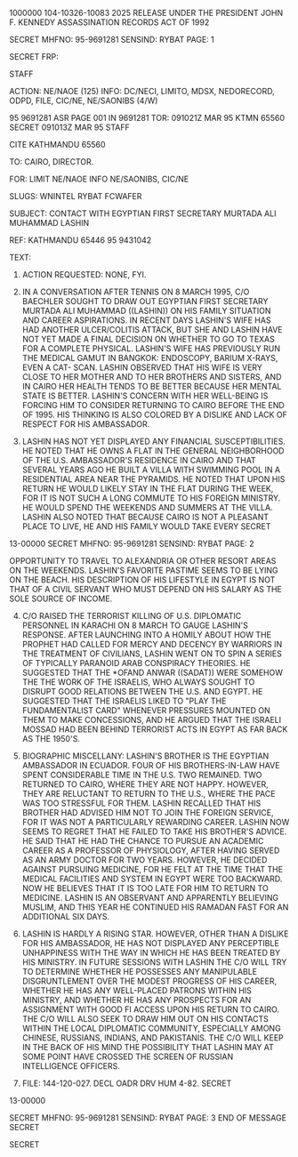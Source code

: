1000000
104-10326-10083
2025 RELEASE UNDER THE PRESIDENT JOHN F. KENNEDY ASSASSINATION RECORDS ACT OF 1992

SECRET
MHFNO: 95-9691281 SENSIND: RYBAT PAGE: 1

SECRET FRP:

STAFF

ACTION: NE/NAOE (125) INFO: DC/NECI, LIMITO, MDSX, NEDORECORD, ODPD, FILE,
CIC/NE, NE/SAONIBS (4/W)

95 9691281 ASR PAGE 001 IN 9691281
 TOR: 091021Z MAR 95 KTMN 65560
SECRET 091013Z MAR 95 STAFF

CITE KATHMANDU 65560

TO: CAIRO, DIRECTOR.

FOR: LIMIT NE/NAOE INFO NE/SAONIBS, CIC/NE

SLUGS: WNINTEL RYBAT FCWAFER

SUBJECT: CONTACT WITH EGYPTIAN FIRST SECRETARY MURTADA
 ALI MUHAMMAD LASHIN

REF: KATHMANDU 65446 95 9431042

TEXT:

1. ACTION REQUESTED: NONE, FYI.

2. IN A CONVERSATION AFTER TENNIS ON 8 MARCH 1995, C/O
BAECHLER SOUGHT TO DRAW OUT EGYPTIAN FIRST SECRETARY MURTADA
ALI MUHAMMAD ((LASHIN)) ON HIS FAMILY SITUATION AND CAREER
ASPIRATIONS. IN RECENT DAYS LASHIN'S WIFE HAS HAD ANOTHER
ULCER/COLITIS ATTACK, BUT SHE AND LASHIN HAVE NOT YET MADE A
FINAL DECISION ON WHETHER TO GO TO TEXAS FOR A COMPLETE
PHYSICAL. LASHIN'S WIFE HAS PREVIOUSLY RUN THE MEDICAL
GAMUT IN BANGKOK: ENDOSCOPY, BARIUM X-RAYS, EVEN A CAT-
SCAN. LASHIN OBSERVED THAT HIS WIFE IS VERY CLOSE TO HER
MOTHER AND TO HER BROTHERS AND SISTERS, AND IN CAIRO HER
HEALTH TENDS TO BE BETTER BECAUSE HER MENTAL STATE IS
BETTER. LASHIN'S CONCERN WITH HER WELL-BEING IS FORCING HIM
TO CONSIDER RETURNING TO CAIRO BEFORE THE END OF 1995. HIS
THINKING IS ALSO COLORED BY A DISLIKE AND LACK OF RESPECT
FOR HIS AMBASSADOR.

3. LASHIN HAS NOT YET DISPLAYED ANY FINANCIAL
SUSCEPTIBILITIES. HE NOTED THAT HE OWNS A FLAT IN THE
GENERAL NEIGHBORHOOD OF THE U.S. AMBASSADOR'S RESIDENCE IN
CAIRO AND THAT SEVERAL YEARS AGO HE BUILT A VILLA WITH
SWIMMING POOL IN A RESIDENTIAL AREA NEAR THE PYRAMIDS. HE
NOTED THAT UPON HIS RETURN HE WOULD LIKELY STAY IN THE FLAT
DURING THE WEEK, FOR IT IS NOT SUCH A LONG COMMUTE TO HIS
FOREIGN MINISTRY. HE WOULD SPEND THE WEEKENDS AND SUMMERS
AT THE VILLA. LASHIN ALSO NOTED THAT BECAUSE CAIRO IS NOT A
PLEASANT PLACE TO LIVE, HE AND HIS FAMILY WOULD TAKE EVERY
SECRET

13-00000
SECRET
MHFNO: 95-9691281 SENSIND: RYBAT PAGE: 2

OPPORTUNITY TO TRAVEL TO ALEXANDRIA OR OTHER RESORT AREAS ON
THE WEEKENDS. LASHIN'S FAVORITE PASTIME SEEMS TO BE LYING
ON THE BEACH. HIS DESCRIPTION OF HIS LIFESTYLE IN EGYPT IS
NOT THAT OF A CIVIL SERVANT WHO MUST DEPEND ON HIS SALARY AS
THE SOLE SOURCE OF INCOME.

4. C/O RAISED THE TERRORIST KILLING OF U.S. DIPLOMATIC
PERSONNEL IN KARACHI ON 8 MARCH TO GAUGE LASHIN'S RESPONSE.
AFTER LAUNCHING INTO A HOMILY ABOUT HOW THE PROPHET HAD
CALLED FOR MERCY AND DECENCY BY WARRIORS IN THE TREATMENT OF
CIVILIANS, LASHIN WENT ON TO SPIN A SERIES OF TYPICALLY
PARANOID ARAB CONSPIRACY THEORIES. HE SUGGESTED THAT THE
*<ASSASSINATIONS>OF<JFK>AND ANWAR ((SADAT)) WERE SOMEHOW THE
THE WORK OF THE ISRAELIS, WHO ALWAYS SOUGHT TO DISRUPT GOOD
RELATIONS BETWEEN THE U.S. AND EGYPT. HE SUGGESTED THAT THE
ISRAELIS LIKED TO "PLAY THE FUNDAMENTALIST CARD" WHENEVER
PRESSURES MOUNTED ON THEM TO MAKE CONCESSIONS, AND HE ARGUED
THAT THE ISRAELI MOSSAD HAD BEEN BEHIND TERRORIST ACTS IN
EGYPT AS FAR BACK AS THE 1950'S.

5. BIOGRAPHIC MISCELLANY: LASHIN'S BROTHER IS THE
EGYPTIAN AMBASSADOR IN ECUADOR. FOUR OF HIS BROTHERS-IN-LAW
HAVE SPENT CONSIDERABLE TIME IN THE U.S. TWO REMAINED. TWO
RETURNED TO CAIRO, WHERE THEY ARE NOT HAPPY. HOWEVER, THEY
ARE RELUCTANT TO RETURN TO THE U.S., WHERE THE PACE WAS TOO
STRESSFUL FOR THEM. LASHIN RECALLED THAT HIS BROTHER HAD
ADVISED HIM NOT TO JOIN THE FOREIGN SERVICE, FOR IT WAS NOT
A PARTICULARLY REWARDING CAREER. LASHIN NOW SEEMS TO REGRET
THAT HE FAILED TO TAKE HIS BROTHER'S ADVICE. HE SAID THAT
HE HAD THE CHANCE TO PURSUE AN ACADEMIC CAREER AS A
PROFESSOR OF PHYSIOLOGY, AFTER HAVING SERVED AS AN ARMY
DOCTOR FOR TWO YEARS. HOWEVER, HE DECIDED AGAINST PURSUING
MEDICINE, FOR HE FELT AT THE TIME THAT THE MEDICAL
FACILITIES AND SYSTEM IN EGYPT WERE TOO BACKWARD. NOW HE
BELIEVES THAT IT IS TOO LATE FOR HIM TO RETURN TO MEDICINE.
LASHIN IS AN OBSERVANT AND APPARENTLY BELIEVING MUSLIM, AND
THIS YEAR HE CONTINUED HIS RAMADAN FAST FOR AN ADDITIONAL
SIX DAYS.

6. LASHIN IS HARDLY A RISING STAR. HOWEVER, OTHER
THAN A DISLIKE FOR HIS AMBASSADOR, HE HAS NOT DISPLAYED ANY
PERCEPTIBLE UNHAPPINESS WITH THE WAY IN WHICH HE HAS BEEN
TREATED BY HIS MINISTRY. IN FUTURE SESSIONS WITH LASHIN THE
C/O WILL TRY TO DETERMINE WHETHER HE POSSESSES ANY
MANIPULABLE DISGRUNTLEMENT OVER THE MODEST PROGRESS OF HIS
CAREER, WHETHER HE HAS ANY WELL-PLACED PATRONS WITHIN HIS
MINISTRY, AND WHETHER HE HAS ANY PROSPECTS FOR AN ASSIGNMENT
WITH GOOD FI ACCESS UPON HIS RETURN TO CAIRO. THE C/O WILL
ALSO SEEK TO DRAW HIM OUT ON HIS CONTACTS WITHIN THE LOCAL
DIPLOMATIC COMMUNITY, ESPECIALLY AMONG CHINESE, RUSSIANS,
INDIANS, AND PAKISTANIS. THE C/O WILL KEEP IN THE BACK OF
HIS MIND THE POSSIBILITY THAT LASHIN MAY AT SOME POINT HAVE
CROSSED THE SCREEN OF RUSSIAN INTELLIGENCE OFFICERS.

7. FILE: 144-120-027. DECL OADR DRV HUM 4-82.
SECRET

13-00000

SECRET
MHFNO: 95-9691281 SENSIND: RYBAT PAGE: 3
END OF MESSAGE
SECRET

SECRET